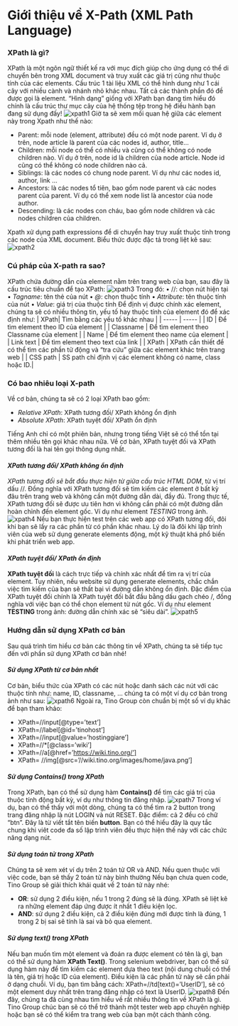 # Giới thiệu về X-Path (XML Path Language)
###	XPath là gì?
XPath là một ngôn ngữ thiết kế ra với mục đích giúp cho ứng dụng có thể di chuyển bên trong XML document và truy xuất các giá trị cũng như thuộc tính của các elements. Cấu trúc 1 tài liệu XML có thể hình dung như 1 cái cây với nhiều cành và nhánh nhỏ khác nhau. Tất cả các thành phần đó đề được gọi là element. 
“Hình dạng” giống với XPath bạn đang tìm hiểu đó chính là cấu trúc thư mục cây của hệ thống tệp trong hệ điều hành bạn đang sử dụng đấy!
![xpath1](https://user-images.githubusercontent.com/105435351/198827519-a0c6487f-dbd3-459a-a4c9-7c6e47acf649.png)
Giờ ta sẽ xem mối quan hệ giữa các element này trong Xpath như thế nào:
-	Parent: mỗi node (element, attribute) đều có một node parent. Ví dụ ở trên, node article là parent của các nodes id, author, title…
-	Children: mỗi node có thể có nhiều và cũng có thể không có node children nào. Ví dụ ở trên, node id là children của node article. Node id cũng có thể không có node children nào cả.
-	Siblings: là các nodes có chung node parent. Ví dụ như các nodes id, author, link …
-	Ancestors: là các nodes tổ tiên, bao gồm node parent và các nodes parent của parent. Ví dụ có thể xem node list là ancestor của node author.
-	Descending: là các nodes con cháu, bao gồm node children và các nodes children của children.

Xpath xử dụng path expressions để di chuyển hay truy xuất thuộc tính trong các node của XML document. Biểu thức được đặc tả trong liệt kê sau:
![xpath2](https://user-images.githubusercontent.com/105435351/198827522-32fa3b2e-7c96-4cbb-b052-5cac37cb389f.png)

###	Cú pháp của X-path ra sao?
XPath chứa đường dẫn của element nằm trên trang web của bạn, sau đây là cấu trúc tiêu chuẩn để tạo XPath:
![xpath3](https://user-images.githubusercontent.com/105435351/198827526-5474bde0-4a1e-4f1b-8917-57dff7744a98.png)
Trong đó:
•	//: chọn nút hiện tại
•	*Tagname*: tên thẻ của nút
•	*@*: chọn thuộc tính
•	*Attribute*: tên thuộc tính của nút
•	*Value*: giá trị của thuộc tính
Để định vị được chính xác element, chúng ta sẽ có nhiều thông tin, yếu tố hay thuộc tính của element đó để xác định như:
| XPath|	Tìm bằng các yếu tố khác nhau |
| ----- | ----- |
| ID | Để tìm element theo ID của element |
| Classname |	Để tìm element theo Classname của element |
| Name |	Để tìm element theo name của element |
| Link text |	Để tìm element theo text của link |
| XPath |	XPath cần thiết để có thể tìm các phần tử động và “tra cứu” giữa các element khác trên trang web |
| CSS path |	SS path chỉ định vị các element không có name, class hoặc ID.|

###	Có bao nhiêu loại X-path
Về cơ bản, chúng ta sẽ có 2 loại XPath bao gồm:
-	*Relative XPath*: XPath tương đối/ XPath không ổn định
-	*Absolute XPath*: XPath tuyệt đối/ XPath ổn định

Tiếng Anh chỉ có một phiên bản, nhưng trong tiếng Việt sẽ có thể tồn tại thêm nhiều tên gọi khác nhau nữa. Về cơ bản, XPath tuyệt đối và XPath tương đối là hai tên gọi thông dụng nhất.
####	*XPath tương đối/ XPath không ổn định*
*XPath tương đối sẽ bắt đầu thực hiện từ giữa cấu trúc HTML DOM*, từ vị trí dấu //. Đồng nghĩa với XPath tương đối sẽ tìm kiếm các element ở bất kỳ đâu trên trang web và không cần một đường dẫn dài, đầy đủ.
Trong thực tế, XPath tương đối sẽ được ưu tiên hơn vì không cần phải có một đường dẫn hoàn chỉnh đến element gốc.
Ví dụ như element *TESTING* trong ảnh.
![xpath4](https://user-images.githubusercontent.com/105435351/198827529-ac6b4b9b-aff2-4e34-9d76-2411ae6b4be2.png)
Nếu bạn thực hiện test trên các web app có XPath tương đối, đôi khi bạn sẽ lấy ra các phần từ có phần khác nhau. Lý do là đôi khi lập trình viên của web sử dụng generate elements động, một kỹ thuật khá phổ biến khi phát triển web app.
####	*XPath tuyệt đối/ XPath ổn định*
**XPath tuyệt đối** là cách trực tiếp và chính xác nhất để tìm ra vị trí của element. Tuy nhiên, nếu website sử dụng generate elements, chắc chắn việc tìm kiếm của bạn sẽ thất bại vì đường dẫn không ổn định.
Đặc điểm của XPath tuyệt đối chính là XPath tuyệt đối bắt đầu bằng dấu gạch chéo /, đồng nghĩa với việc bạn có thể chọn element từ nút gốc.
Ví dụ như element **TESTING** trong ảnh: đường dẫn chính xác sẽ “siêu dài”.
![xpath5](https://user-images.githubusercontent.com/105435351/198827530-505079ba-d655-4d3b-a191-da1a80a4de71.png)
###	Hướng dẫn sử dụng XPath cơ bản
Sau quá trình tìm hiểu cơ bản các thông tin về XPath, chúng ta sẽ tiếp tục đến với phần sử dụng XPath cơ bản nhé!
#### *Sử dụng XPath từ cơ bản nhất*
Cơ bản, biểu thức của XPath có các nút hoặc danh sách các nút với các thuộc tính như: name, ID, classname, … chúng ta có một ví dụ cơ bản trong ảnh như sau:
![xpath6](https://user-images.githubusercontent.com/105435351/198827532-daa1f2ed-d74d-4d2d-a624-6fab5f351ff0.png)
Ngoài ra, Tino Group còn chuẩn bị một số ví dụ khác để bạn tham khảo:
-   XPath=//input[@type=’text’]
-	XPath=//label[@id=’tinohost’]
-	XPath=//input[@value=’hostinggiare’]
-	XPath=//*[@class=’wiki’]
-	XPath=//a[@href=’https://wiki.tino.org/’]
-	XPath= //img[@src=’//wiki.tino.org/images/home/java.png’]

####	*Sử dụng Contains() trong XPath*
Trong XPath, bạn có thể sử dụng hàm **Contains()** để tìm các giá trị của thuộc tính động bất kỳ, ví dụ như thông tin đăng nhập.
![xpath7](https://user-images.githubusercontent.com/105435351/198827534-37440922-d4ec-40a1-8a9f-a685ca4ed0b5.png)
Trong ví dụ, bạn có thể thấy với một dòng, chúng ta có thể tìm ra 2 button trong trang đăng nhập là nút LOGIN và nút RESET. Đặc điểm: cả 2 đều có chữ “btn”. Đây là từ viết tắt tên biến **button**. Bạn có thể hiểu đây là quy tắc chung khi viêt code đa số lập trình viên đều thực hiện thế này với các chức năng dạng nút.
####	*Sử dụng toán tử trong XPath*
Chúng ta sẽ xem xét ví dụ trên 2 toán tử OR và AND. Nếu quen thuộc với việc code, bạn sẽ thấy 2 toán tử này bình thường Nếu bạn chưa quen code, Tino Group sẽ giải thích khái quát về 2 toán tử này nhé:
- **OR**: sử dụng 2 điều kiện, nếu 1 trong 2 đúng sẽ là đúng. XPath sẽ liệt kê ra những element đáp ứng được ít nhất 1 điều kiện lọc.
- **AND**: sử dụng 2 điều kiện, cả 2 điều kiện đúng mới được tính là đúng, 1 trong 2 bị sai sẽ tính là sai và bỏ qua element.

#### *Sử dụng text() trong XPath*
Nếu bạn muốn tìm một element và đoán ra được element có tên là gì, bạn có thể sử dụng hàm **XPath Text()**. Trong selenium webdriver, bạn có thể sử dụng hàm này để tìm kiếm các element dựa theo text (nội dung chuỗi có thể là tên, giá trị hoặc ID của element). Điều kiện là các phần tử này sẽ cần phải ở dạng chuỗi.
Ví dụ, bạn tìm bằng cách: XPath=//td[text()=’UserID’], sẽ có một element duy nhất trên trang đăng nhập có text là UserID.
![xpath8](https://user-images.githubusercontent.com/105435351/198827535-030ee01a-3436-4782-a692-ef1b5a81a49c.png)
Đến đây, chúng ta đã cùng nhau tìm hiểu về rất nhiều thông tin về XPath là gì. Tino Group chúc bạn sẽ có thể trở thành một tester web app chuyên nghiệp hoặc bạn sẽ có thể kiểm tra trang web của bạn một cách thành công.
